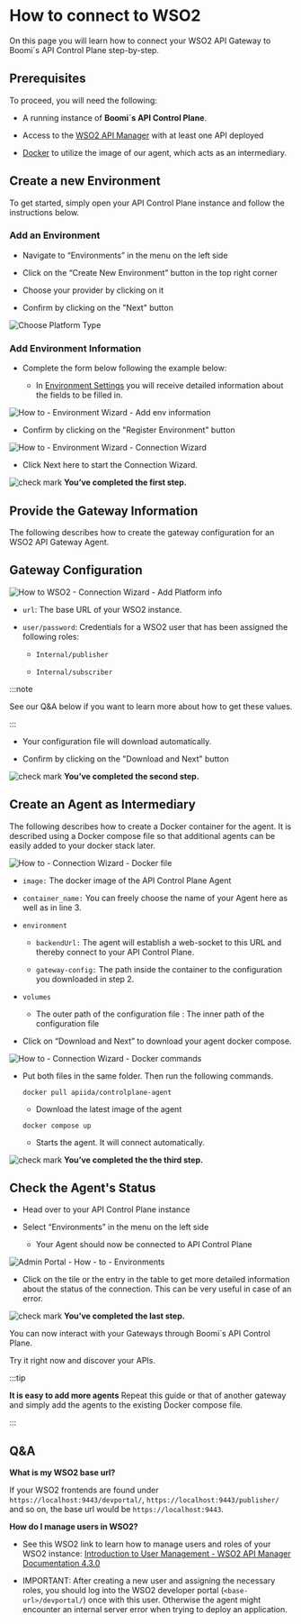 # How to connect to WSO2

<head>
  <meta name="guidename" content="API Management"/>
  <meta name="context" content="GUID-4418306d-c9f1-4d18-abc1-3fbb2c9cd2a1"/>
</head>

On this page you will learn how to connect your WSO2 API Gateway to Boomi´s API Control Plane step-by-step.

## Prerequisites

To proceed, you will need the following:

- A running instance of **Boomi´s API Control Plane**.

- Access to the [WSO2 API Manager](https://wso2.com/api-manager/) with at least one API deployed

- [Docker](https://www.docker.com/) to utilize the image of our agent, which acts as an intermediary.

## Create a new Environment

To get started, simply open your API Control Plane instance and follow the instructions below.

### Add an Environment

- Navigate to “Environments” in the menu on the left side

- Click on the “Create New Environment” button in the top right corner

- Choose your provider by clicking on it

- Confirm by clicking on the "Next" button

![Choose Platform Type](../Images/img-cp-how_to_choose_platform_type.png)

### Add Environment Information

- Complete the form below following the example below:

     - In [Environment Settings](../Topics/cp-Environment_settings.md) you will receive detailed information about the fields to be filled in.

![How to - Environment Wizard - Add env information](../Images/img-cp-how_to_env_wizard_add_env_info.png)

- Confirm by clicking on the "Register Environment" button

![How to - Environment Wizard - Connection Wizard](../Images/img-cp-how_to_env_wizard_connection_wizard.png)

- Click Next here to start the Connection Wizard.

![check mark](../Images/main-ic-check-mark-white-in-green-circle-16_2e5b2312-4817-4277-bbf1-3ff68b5d8115.jpg) **You’ve completed the first step.**

## Provide the Gateway Information

The following describes how to create the gateway configuration for an WSO2 API Gateway Agent.

## Gateway Configuration

![How to WSO2 - Connection Wizard - Add Platform info](../Images/img-cp-how_to_WSO2_connection_wizard_add_platform_info.png)

- `url`: The base URL of your WSO2 instance. 

- `user/password`: Credentials for a WSO2 user that has been assigned the following roles:

     - `Internal/publisher`
     
     - `Internal/subscriber`

:::note

See our Q&A below if you want to learn more about how to get these values.

:::

- Your configuration file will download automatically.

- Confirm by clicking on the "Download and Next" button

![check mark](../Images/main-ic-check-mark-white-in-green-circle-16_2e5b2312-4817-4277-bbf1-3ff68b5d8115.jpg) **You’ve completed the second step.**

## Create an Agent as Intermediary

The following describes how to create a Docker container for the agent. It is described using a Docker compose file so that additional agents can be easily added to your docker stack later.

![How to - Connection Wizard - Docker file](../Images/img-cp-how_to_connection_wizard_docker_file.png)

- `image:` The docker image of the API Control Plane Agent

- `container_name:` You can freely choose the name of your Agent here as well as in line 3.

- `environment`

     - `backendUrl:` The agent will establish a web-socket to this URL and thereby connect to your API Control Plane.
     
     - `gateway-config:` The path inside the container to the configuration you downloaded in step 2.

- `volumes`

     - The outer path of the configuration file : The inner path of the configuration file

- Click on “Download and Next” to download your agent docker compose.

![How to - Connection Wizard - Docker commands](../Images/img-cp-how_to_connection_wizard_docker_commands.png)

- Put both files in the same folder. Then run the following commands. 

  `docker pull apiida/controlplane-agent`

   - Download the latest image of the agent 
   
   `docker compose up `
   
   - Starts the agent. It will connect automatically.

![check mark](../Images/main-ic-check-mark-white-in-green-circle-16_2e5b2312-4817-4277-bbf1-3ff68b5d8115.jpg) **You’ve completed the the third step.**

## Check the Agent's Status

- Head over to your API Control Plane instance

- Select “Environments” in the menu on the left side

     - Your Agent should now be connected to API Control Plane

![Admin Portal - How - to - Environments](../Images/img-cp-how_to_admin_portal_environments.png)

- Click on the tile or the entry in the table to get more detailed information about the status of the connection. This can be very useful in case of an error.

![check mark](../Images/main-ic-check-mark-white-in-green-circle-16_2e5b2312-4817-4277-bbf1-3ff68b5d8115.jpg) **You’ve completed the last step.**

You can now interact with your Gateways through Boomi´s API Control Plane.

Try it right now and discover your APIs.

:::tip

**It is easy to add more agents**
Repeat this guide or that of another gateway and simply add the agents to the existing Docker compose file.

:::

## Q&A

**What is my WSO2 base url?**

If your WSO2 frontends are found under `https://localhost:9443/devportal/`, `https://localhost:9443/publisher/` and so on, the base url would be `https://localhost:9443`.

**How do I manage users in WSO2?**

- See this WSO2 link to learn how to manage users and roles of your WSO2 instance:
[Introduction to User Management - WSO2 API Manager Documentation 4.3.0](https://apim.docs.wso2.com/en/latest/administer/managing-users-and-roles/introduction-to-user-management/)

- IMPORTANT: After creating a new user and assigning the necessary roles, you should log into the WSO2 developer portal (`<base-url>/devportal/`) once with this user. Otherwise the agent might encounter an internal server error when trying to deploy an application.



